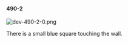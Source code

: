 #### 490-2
![dev-490-2-0.png](https://github.com/lil-lab/nlvr/raw/master/nlvr/dev/images/4/dev-490-2-0.png "dev-490-2-0.png")

There is a small blue square touching the wall.